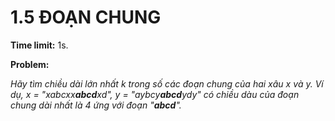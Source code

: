 # 1.5 ĐOẠN CHUNG

**Time limit:** 1s.

**Problem:**

*Hãy tìm chiều dài lớn nhất k trong số các đoạn chung của hai xâu x và y. Ví dụ, x = "xabcxx**abcd**xd", y = "aybcy**abcd**ydy" có chiều dàu của đoạn chung dài nhất là 4 ứng với đoạn "**abcd**".*

#